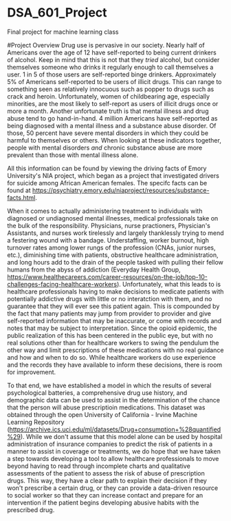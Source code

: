 # DSA_601_Project
Final project for machine learning class

#Project Overview
Drug use is pervasive in our society. Nearly half of Americans over the age of 12 have self-reported to being current drinkers of alcohol. Keep in mind that this is not that they *tried* alcohol, but consider themselves someone who drinks it regularly enough to call themselves a user. 1 in 5 of those users are self-reported binge drinkers. 
Approximately 5% of Americans self-reported to be users of illicit drugs. This can range to something seen as relatively innocuous such as popper to drugs such as crack and heroin. Unfortunately, women of childbearing age, especially minorities, are the most likely to self-report as users of illicit drugs once or more a month.
Another unfortunate truth is that mental illness and drug abuse tend to go hand-in-hand. 4 million Americans have self-reported as being diagnosed with a mental illness and a substance abuse disorder. Of those, 50 percent have severe mental disorders in which they could be harmful to themselves or others. When looking at these indicators together, people with mental disorders *and* chronic substance abuse are more prevalent than those with mental illness alone. 

All this information can be found by viewing the driving facts of Emory University's NIA project, which began as a project that investigated drivers for suicide among African American females. The specifc facts can be found at https://psychiatry.emory.edu/niaproject/resources/substance-facts.html.

When it comes to actually administering treatment to individuals with diagnosed or undiagnosed mental illnesses, medical professionals take on the bulk of the responsibility. Physicians, nurse practioners, Physician's Assistants, and nurses work tirelessly and largely thanklessly trying to mend a festering wound with a bandage. Understaffing, worker burnout, high turnover rates among lower rungs of the profession (CNAs, junior nurses, etc.), diminishing time with patients, obstructive healthcare administration, and long hours add to the drain of the people tasked with pulling their fellow humans from the abyss of addiction (Everyday Health Group, https://www.healthecareers.com/career-resources/on-the-job/top-10-challenges-facing-healthcare-workers). 
Unfortunately, what this leads to is healthcare professionals having to make decisions to medicate patients with potentially addictive drugs with little or no interatction with them, and no guarantee that they will ever see this patient again. This is compounded by the fact that many patients may jump from provider to provider and give self-reported information that may be inaccurate, or come with records and notes that may be subject to interpretation.
Since the opioid epidemic, the public realization of this has been centered in the public eye, but with no real solutions other than for healthcare workers to swing the pendulum the other way and limit prescriptions of these medications with no real guidance and how and when to do so. While healthcare workers do use experience and the records they have available to inform these decisions, there is room for improvement.

To that end, we have established a model in which the results of several psychological batteries, a comprehensive drug use history, and demographic data can be used to assist in the determination of the chance that the person will abuse prescriptioin medications. This dataset was obtained through the open University of California - Irvine Machine Learning Repository (https://archive.ics.uci.edu/ml/datasets/Drug+consumption+%28quantified%29). While we don't assume that this model alone can be used by hospital administration of insurance companies to predict the risk of patients in a manner to assist in coverage or treatments, we do hope that we have taken a step towards developing a tool to allow healthcare professionals to move beyond having to read through incomplete charts and qualitative assessments of the patient to assess the risk of abuse of prescription drugs. This way, they have a clear path to explain their decision if they won't prescribe a certain drug, or they can provide a data-driven resource to social worker so that they can increase contact and prepare for an intervention if the patient begins developing abusive habits with the prescribed drug.
